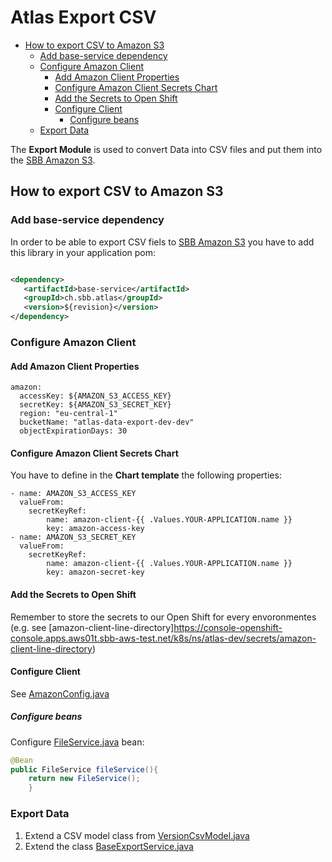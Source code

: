 # Atlas Export CSV

<!-- toc -->

- [How to export CSV to Amazon S3](#how-to-export-csv-to-amazon-s3)
  * [Add base-service dependency](#add-base-service-dependency)
  * [Configure Amazon Client](#configure-amazon-client)
    + [Add Amazon Client Properties](#add-amazon-client-properties)
    + [Configure Amazon Client Secrets Chart](#configure-amazon-client-secrets-chart)
    + [Add the Secrets to Open Shift](#add-the-secrets-to-open-shift)
    + [Configure Client](#configure-client)
      - [Configure beans](#configure-beans)
  * [Export Data](#export-data)

<!-- tocstop -->

The **Export Module** is used to convert Data into CSV files and put them into
the [SBB Amazon S3](../amazon/README.md).

## How to export CSV to Amazon S3

### Add base-service dependency

In order to be able to export CSV fiels to [SBB Amazon S3](../amazon/README.md) you have to add this
library in your application pom:

~~~xml

<dependency>
   <artifactId>base-service</artifactId>
   <groupId>ch.sbb.atlas</groupId>
   <version>${revision}</version>
</dependency>
~~~

### Configure Amazon Client

#### Add Amazon Client Properties

~~~
amazon:
  accessKey: ${AMAZON_S3_ACCESS_KEY}
  secretKey: ${AMAZON_S3_SECRET_KEY}
  region: "eu-central-1"
  bucketName: "atlas-data-export-dev-dev"
  objectExpirationDays: 30
~~~

#### Configure Amazon Client Secrets Chart

You have to define in the **Chart template** the following properties:

~~~
- name: AMAZON_S3_ACCESS_KEY
  valueFrom:
    secretKeyRef:
        name: amazon-client-{{ .Values.YOUR-APPLICATION.name }}
        key: amazon-access-key
- name: AMAZON_S3_SECRET_KEY
  valueFrom:
    secretKeyRef:
        name: amazon-client-{{ .Values.YOUR-APPLICATION.name }}
        key: amazon-secret-key
~~~

#### Add the Secrets to Open Shift

Remember to store the secrets to our Open Shift for every envoronmentes (e.g.
see [amazon-client-line-directory]https://console-openshift-console.apps.aws01t.sbb-aws-test.net/k8s/ns/atlas-dev/secrets/amazon-client-line-directory)

#### Configure Client

See [AmazonConfig.java](../../../line-directory/src/main/java/ch/sbb/line/directory/configuration/AmazonConfig.java)

##### Configure beans

Configure [FileService.java](../../src/main/java/ch/sbb/atlas/amazon/service/FileService.java)
bean:

~~~java
@Bean
public FileService fileService(){
    return new FileService();
    }  
~~~

### Export Data

1. Extend a CSV model class
   from [VersionCsvModel.java](../../src/main/java/ch/sbb/atlas/export/model/VersionCsvModel.java)
2. Extend the
   class [BaseExportService.java](../../src/main/java/ch/sbb/atlas/export/BaseExportService.java)
